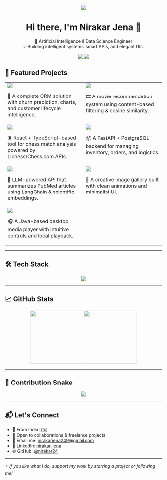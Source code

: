 <!-- Profile Typing Banner -->
<p align="center">
  <img src="https://readme-typing-svg.herokuapp.com?lines=AI+%26+Data+Science+Engineer;Python+%7C+Java+%7C+Full-Stack+Developer;Freelancer+%7C+ML+Explorer+%7C+API+Builder;Let's+Build+Something+Awesome+Together!&center=true&width=1000&height=60&color=F78C6C&size=24" />
</p>

<h1 align="center">Hi there, I'm Nirakar Jena 👋</h1>
<p align="center">
  🚀 Artificial Intelligence & Data Science Engineer <br/>
  💡 Building intelligent systems, smart APIs, and elegant UIs.
</p>

<p align="center">
  <a href="https://github.com/nirakar24"><img src="https://img.shields.io/github/followers/nirakar24?label=Follow&style=social" /></a>
  <a href="https://github.com/nirakar24?tab=repositories"><img src="https://img.shields.io/github/stars/nirakar24?label=Stars&style=social" /></a>
</p>

## 🚀 Featured Projects

<table>
  <tr>
    <td width="50%" valign="top">
      <a href="https://github.com/nirakar24/InsightSync2.0">
        <img src="https://github-readme-stats.vercel.app/api/pin/?username=nirakar24&repo=InsightSync2.0&theme=radical" />
      </a>
      <p>🔧 A complete CRM solution with churn prediction, charts, and customer lifecycle intelligence.</p>
    </td>
    <td width="50%" valign="top">
      <a href="https://github.com/nirakar24/Flixio_Recommendation_System">
        <img src="https://github-readme-stats.vercel.app/api/pin/?username=nirakar24&repo=Flixio_Recommendation_System&theme=radical" />
      </a>
      <p>🎞️ A movie recommendation system using content-based filtering & cosine similarity.</p>
    </td>
  </tr>
  <tr>
    <td valign="top">
      <a href="https://github.com/nirakar24/chess_review">
        <img src="https://github-readme-stats.vercel.app/api/pin/?username=nirakar24&repo=chess_review&theme=radical" />
      </a>
      <p>♜ React + TypeScript-based tool for chess match analysis powered by Lichess/Chess.com APIs.</p>
    </td>
    <td valign="top">
      <a href="https://github.com/nirakar24/Warehouse_Management_System_API">
        <img src="https://github-readme-stats.vercel.app/api/pin/?username=nirakar24&repo=Warehouse_Management_System_API&theme=radical" />
      </a>
      <p>📦 A FastAPI + PostgreSQL backend for managing inventory, orders, and logistics.</p>
    </td>
  </tr>
  <tr>
    <td valign="top">
      <a href="https://github.com/nirakar24/pubmed_llm_api">
        <img src="https://github-readme-stats.vercel.app/api/pin/?username=nirakar24&repo=pubmed_llm_api&theme=radical" />
      </a>
      <p>🧠 LLM-powered API that summarizes PubMed articles using LangChain & scientific embeddings.</p>
    </td>
    <td valign="top">
      <a href="https://github.com/nirakar24/Pixio">
        <img src="https://github-readme-stats.vercel.app/api/pin/?username=nirakar24&repo=Pixio&theme=radical" />
      </a>
      <p>🎨 A creative image gallery built with clean animations and minimalist UI.</p>
    </td>
  </tr>
  <tr>
    <td valign="top">
      <a href="https://github.com/nirakar24/MediaPlayer">
        <img src="https://github-readme-stats.vercel.app/api/pin/?username=nirakar24&repo=MediaPlayer&theme=radical" />
      </a>
      <p>🎧 A Java-based desktop media player with intuitive controls and local playback.</p>
    </td>
    <td></td>
  </tr>
</table>

---

## 🛠️ Tech Stack

<p align="center">
  <img src="https://skillicons.dev/icons?i=python,java,cpp,html,css,js,ts,react,tailwind,nextjs,flask,fastapi,postgres,mysql,git,vercel" />
</p>

---

## 📈 GitHub Stats

<p align="center">
  <img src="https://github-readme-stats.vercel.app/api?username=nirakar24&show_icons=true&theme=tokyonight&count_private=true" height="170">
  <img src="https://github-readme-stats.vercel.app/api/top-langs/?username=nirakar24&layout=compact&theme=tokyonight" height="170">
</p>

---

## 🐍 Contribution Snake

<p align="center">
  <img src="https://raw.githubusercontent.com/nirakar24/nirakar24/output/github-contribution-grid-snake.svg" />
</p>

---

## 📬 Let's Connect

- 📍 From India 🇮🇳  
- 🤝 Open to collaborations & freelance projects  
- 📧 Email me: [nirakarjena249@gmail.com](mailto:nirakarjena249@gmail.com)
- 🔗 LinkedIn: [nirakar-jena](https://www.linkedin.com/in/nirakar-jena-ab12b518b/)  
- 🌐 GitHub: [@nirakar24](https://github.com/nirakar24)

---

⭐ *If you like what I do, support my work by starring a project or following me!*
